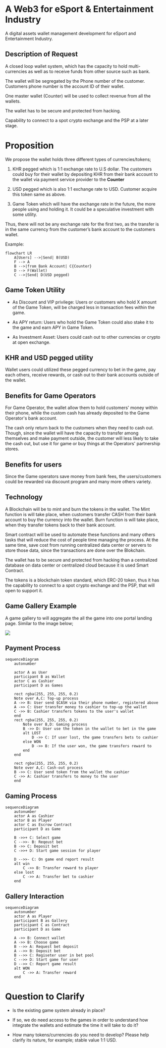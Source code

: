 # A Web3 for eSport & Entertainment Industry 
A digital assets wallet management development for eSport and Entertainment Industry.

## Description of Request

A closed loop wallet system, which has the capacity to hold multi-currencies  as well as to receive funds from other source such as bank. 

The wallet will be segregated by the Phone number of the customer. Customers phone number is the account ID of their wallet. 

One master wallet (Counter) will be used to collect revenue from all the wallets. 

The wallet has to be secure and protected from hacking.

Capability to connect to a spot crypto exchange and the PSP at a later stage. 

# Proposition

We propose the wallet holds three different types of currencies/tokens; 

1. KHR pegged which is 1:1 exchange rate to U.S dollar. The customers could buy for their wallet by depositing KHR from their bank account to the wallet via payment service provider to the **Counter** 

2. USD pegged which is also 1:1 exchange rate to USD. Customer acquire this token same as above.

3. Game Token which will have the exchange rate in the future, the more people using and holding it. It could be a speculative investment with some utility. 

Thus, there will not be any exchange rate for the first two, as the transfer is in the same currency from the customer’s bank account to the customers wallet. 

Example: 
```mermaid
flowchart LR
    A[Users] -->|Send| B(USD)
    F --> A
    B -->|from Bank Account| C{Counter}
    D --> F(Wallet)
    C -->|Send| D(USD pegged)
```

## Game Token Utility

- As Discount and VIP privilege: Users or customers who hold X amount of the Game Token, will be charged less in transaction fees within the game. 

- As APY return: Users who hold the Game Token could also stake it to the game and earn APY in Game Token. 

- As Investment Asset: Users could cash out to other currencies or crypto at open exchange. 

## KHR and USD pegged utility

Wallet users could utilized these pegged currency to bet in the game, pay each others, receive rewards, or cash out to their bank accounts outside of the wallet.  

## Benefits for Game Operators

For Game Operator, the wallet allow them to hold customers' money within their phone, while the custom cash has already deposited to the Game Operator's bank account.

The cash only return back to the customers when they need to cash out. Though, since the wallet will have the capacity to transfer among themselves and make payment outside, the customer will less likely to take the cash out, but use it for game or buy things at the Operators' partnership stores. 

## Benefits for users
Since the Game operators save money from bank fees, the users/customers could be rewarded via discount program and many more others variety.

## Technology

A Blockchain will be to mint and burn the tokens in the wallet. The Mint function is will take place, when customers transfer CASH from their bank account to buy the currency into the wallet. Burn function is will take place, when they transfer tokens back to their bank account.

Smart contract will be used to automate these functions and many others tasks that will reduce the cost of people time managing the process. At the same time, save cost from running centralized data center or servers to store those data, since the transactions are done over the Blokchain. 

The wallet has to be secure and protected from hacking than a centralized database on data center or centralized cloud because it is used Smart Contract.

The tokens is a blockchain token standard, which ERC-20 token, thus it has the capability to connect to a spot crypto exchange and the PSP, that will open to support it. 

## Game Gallery Example

A game gallery to will aggregate the all the game into one portal landing page. Similar to the image below; 

![](https://www.pokcas.com/wp-content/uploads/2021/04/Casiplay-Casino-New-Games-1280x720-1-1024x576.jpg)

## Payment Process

```mermaid
sequenceDiagram
    autonumber

    actor A as User
    participant B as Wallet
    actor C as Cashier
    participant D as Games

    rect rgba(255, 255, 255, 0.2)
    Note over A,C: Top-up process
    A ->> B: User send $CASH via their phone number, registered above
    A ->> C: User transfer money to cashier to top-up the wallet
    C ->> B: Cashier transfers tokens to the user's wallet
    end
    rect rgba(255, 255, 255, 0.2)
        Note over B,D: Gaming process
        B ->> D: User use the token in the wallet to bet in the game
        alt LOST
            D ->> C: If user lost, the game transfers bets to cashier
        else WON
            D ->> B: If the user won, the game transfers reward to
        end
    end

    rect rgba(255, 255, 255, 0.2)
    Note over A,C: Cash-out process
    B ->> C: User send token from the wallet the cashier
    C ->> A: Cashier transfers to money to the user
    end

```

## Gaming Process

```mermaid
sequenceDiagram
    autonumber
    actor A as Cashier
    actor B as Player
    actor C as Escrow Contract
    participant D as Game

    B ->>+ C: Select game
    C -->>- B: Reqeust bet
    B ->> C: Deposit bet
    C ->>+ D: Start game session for player

    D -->>- C: On game end report result
    alt win
        C ->> B: Transfer reward to player
    else lost
        C ->> A: Transfer bet to cashier
    end
```

## Gallery Interaction

```mermaid
sequenceDiagram
    autonumber
    actor A as Player
    participant B as Gallery
    participant C as Contract
    participant D as Game

    A ->> B: Connect wallet
    A ->> B: Choose game
    B -->> A: Request bet deposit
    A -->> B: Deposit bet
    B -->> C: Regiseter user in bet pool
    C -->> D: Start game for user
    D -->> C: Report game result
    alt WON
        C ->> A: Transfer reward
    end
```

# Question to Clarify

- Is the existing game system already in place? 

- If so, we do need access to the games in order to understand how integrate the wallets and estimate the time it will take to do it?

- How many tokens/currencies do you need to develop? Please help clarify its nature, for example; stable value 1:1 USD. 


